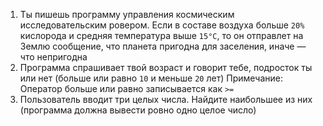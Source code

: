 1. Ты пишешь программу управления космическим исследовательским ровером. Если в составе воздуха больше `20%` кислорода и средняя температура выше `15°C`, то он отправлет на Землю сообщение, что планета пригодна для заселения, иначе — что непригодна
2. Программа спрашивает твой возраст и говорит тебе, подросток ты или нет (больше или равно `10` и меньше `20` лет)
   Примечание: Оператор больше или равно записывается как `>=`
3. Пользователь вводит три целых числа. Найдите наибольшее из них (программа должна вывести ровно одно целое число)